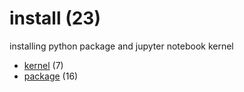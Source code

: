 # install (23)
installing python package and jupyter notebook kernel

+ [kernel](kernel/README.md) (7)
+ [package](package/README.md) (16)
